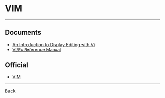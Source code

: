 # VIM

---

## Documents

- [An Introduction to Display Editing with Vi](https://docs-archive.freebsd.org/44doc/usd/12.vi/paper.html)
- [Vi/Ex Reference Manual](https://docs-archive.freebsd.org/44doc/usd/13.viref/paper.pdf)

## Official

- [VIM](https://www.vim.org/)

---

[<kbd> Back </kbd>](./../readme.md)
